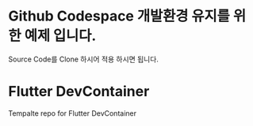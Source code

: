 # Github Codespace 개발환경 유지를 위한 예제 입니다.
Source Code를 Clone 하시어 적용 하시면 됩니다.

# Flutter DevContainer
Tempalte repo for Flutter DevContainer
